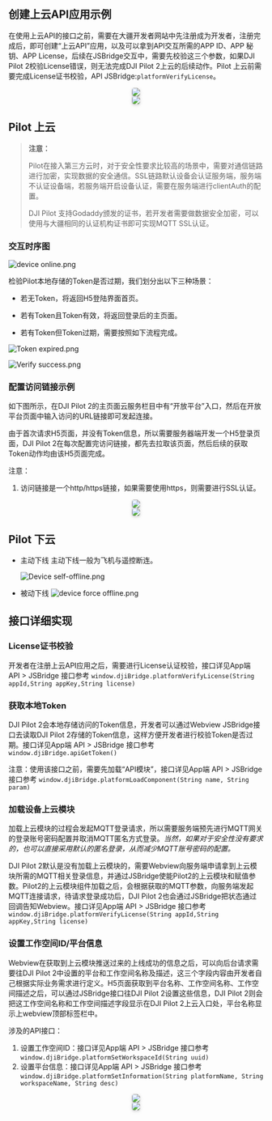 
## 创建上云API应用示例

在使用上云API的接口之前，需要在大疆开发者网站中先注册成为开发者，注册完成后，即可创建“上云API”应用，以及可以拿到API交互所需的APP ID、APP 秘钥、APP License，后续在JSBridge交互中，需要先校验这三个参数，如果DJI Pilot 2校验License错误，则无法完成DJI Pilot 2上云的后续动作。Pilot 上云前需要完成License证书校验，API JSBridge:`platformVerifyLicense`。 

<center>    <img style="border-radius: 0.3125em;    box-shadow: 0 2px 4px 0 rgba(34,36,38,.12),0 2px 10px 0 rgba(34,36,38,.08);"     src="https://terra-1-g.djicdn.com/84f990b0bbd145e6a3930de0c55d3b2b/admin/doc/7cf05d0e-bfe2-474f-a130-d514523def45.png">    <br>     </center>


<center>    <img style="border-radius: 0.3125em;    box-shadow: 0 2px 4px 0 rgba(34,36,38,.12),0 2px 10px 0 rgba(34,36,38,.08);"     src="https://terra-1-g.djicdn.com/84f990b0bbd145e6a3930de0c55d3b2b/admin/doc/63eb1f75-99ba-46b5-bdd2-8d19fb9263be.png">    <br>     </center>



## Pilot 上云

> **注意：**
>
> Pilot在接入第三方云时，对于安全性要求比较高的场景中，需要对通信链路进行加密，实现数据的安全通信。SSL链路默认设备会认证服务端，服务端不认证设备端，若服务端开启设备认证，需要在服务端进行clientAuth的配置。
>
> DJI Pilot 支持Godaddy颁发的证书，若开发者需要做数据安全加密，可以使用与大疆相同的认证机构证书即可实现MQTT SSL认证。


### 交互时序图

![device online.png](https://terra-1-g.djicdn.com/84f990b0bbd145e6a3930de0c55d3b2b/admin/doc/4aa96ca5-8172-4615-8578-3e7faf0aec6b.png)

检验Pilot本地存储的Token是否过期，我们划分出以下三种场景：

* 若无Token，将返回H5登陆界面首页。

* 若有Token且Token有效，将返回登录后的主页面。

* 若有Token但Token过期，需要按照如下流程完成。


![Token  expired.png](https://terra-1-g.djicdn.com/84f990b0bbd145e6a3930de0c55d3b2b/admin/doc/a81eaf76-f641-4aa6-a7d3-e809579a46bf.png)


![Verify success.png](https://terra-1-g.djicdn.com/84f990b0bbd145e6a3930de0c55d3b2b/admin/doc/0a85ac4c-6455-433c-932d-d8de71dd6afc.png)


### 配置访问链接示例
如下图所示，在DJI Pilot 2的主页面云服务栏目中有“开放平台”入口，然后在开放平台页面中输入访问的URL链接即可发起连接。

由于首次请求H5页面，并没有Token信息，所以需要服务器端开发一个H5登录页面，DJI Pilot 2在每次配置完访问链接，都先去拉取该页面，然后后续的获取Token动作均由该H5页面完成。

注意：

1. 访问链接是一个http/https链接，如果需要使用https，则需要进行SSL认证。

<center>    <img style="border-radius: 0.3125em;    box-shadow: 0 2px 4px 0 rgba(34,36,38,.12),0 2px 10px 0 rgba(34,36,38,.08);"     src="https://terra-1-g.djicdn.com/84f990b0bbd145e6a3930de0c55d3b2b/admin/doc/5f14d1d1-a58d-4b2e-85b5-a025f86c9044.png">    <br>     </center>

<center>    <img style="border-radius: 0.3125em;    box-shadow: 0 2px 4px 0 rgba(34,36,38,.12),0 2px 10px 0 rgba(34,36,38,.08);"     src="https://terra-1-g.djicdn.com/84f990b0bbd145e6a3930de0c55d3b2b/admin/doc/cfcd5568-b543-4ebb-b64f-39a99b880cd0.png">    <br>     </center>




## Pilot 下云

* 主动下线
  主动下线一般为飞机与遥控断连。

  ![Device self-offline.png](https://terra-1-g.djicdn.com/84f990b0bbd145e6a3930de0c55d3b2b/admin/doc/1061c17f-fe88-429a-993b-4a045132771d.png)



* 被动下线
  ![device  force offline.png](https://terra-1-g.djicdn.com/84f990b0bbd145e6a3930de0c55d3b2b/admin/doc/ab1505ca-bdec-40d7-94aa-289046ddec6b.png)


## 接口详细实现

### License证书校验

开发者在注册上云API应用之后，需要进行License认证校验，接口详见App端 API > JSBridge 接口参考 `window.djiBridge.platformVerifyLicense(String appId,String appKey,String license)`

### 获取本地Token

DJI Pilot 2会本地存储访问的Token信息，开发者可以通过Webview JSBridge接口去读取DJI Pilot 2存储的Token信息，这样方便开发者进行校验Token是否过期。接口详见App端 API > JSBridge 接口参考  `window.djiBridge.apiGetToken()`

注意：使用该接口之前，需要先加载“API模块”，接口详见App端 API > JSBridge 接口参考  `window.djiBridge.platformLoadComponent(String name, String param)`


### 加载设备上云模块

加载上云模块的过程会发起MQTT登录请求，所以需要服务端预先进行MQTT网关的登录账号密码配置并取消MQTT匿名方式登录。*当然，如果对于安全性没有要求的，也可以直接采用默认的匿名登录，从而减少MQTT账号密码的配置。*

DJI Pilot 2默认是没有加载上云模块的，需要Webview向服务端申请拿到上云模块所需的MQTT相关登录信息，并通过JSBridge使能Pilot2的上云模块和赋值参数。Pilot2的上云模块组件加载之后，会根据获取的MQTT参数，向服务端发起MQTT连接请求，待请求登录成功后，DJI Pilot 2也会通过JSBridge把状态通过回调告知Webview。接口详见App端 API > JSBridge 接口参考  `window.djiBridge.platformVerifyLicense(String appId,String appKey,String license)`

### 设置工作空间ID/平台信息

Webview在获取到上云模块推送过来的上线成功的信息之后，可以向后台请求需要往DJI Pilot 2中设置的平台和工作空间名称及描述，这三个字段内容由开发者自己根据实际业务需求进行定义。H5页面获取到平台名称、工作空间名称、工作空间描述之后，可以通过JSBridge接口往DJI Pilot 2设置这些信息，DJI Pilot 2则会把这工作空间名称和工作空间描述字段显示在DJI Pilot 2上云入口处，平台名称显示上webview顶部标签栏中。

涉及的API接口：

1. 设置工作空间ID：接口详见App端 API > JSBridge 接口参考  `window.djiBridge.platformSetWorkspaceId(String uuid)`
2. 设置平台信息：接口详见App端 API > JSBridge 接口参考  `window.djiBridge.platformSetInformation(String platformName, String workspaceName, String desc)`

<center>    <img style="border-radius: 0.3125em;    box-shadow: 0 2px 4px 0 rgba(34,36,38,.12),0 2px 10px 0 rgba(34,36,38,.08);"     src="https://terra-1-g.djicdn.com/84f990b0bbd145e6a3930de0c55d3b2b/admin/doc/d3c1669d-0b42-47f4-9ccc-91dfb16edd5c.png">    <br>     </center>

<center>    <img style="border-radius: 0.3125em;    box-shadow: 0 2px 4px 0 rgba(34,36,38,.12),0 2px 10px 0 rgba(34,36,38,.08);"     src="https://terra-1-g.djicdn.com/84f990b0bbd145e6a3930de0c55d3b2b/admin/doc/89eb92be-6b13-48d2-b189-1001a2219345.png">    <br>     </center>
